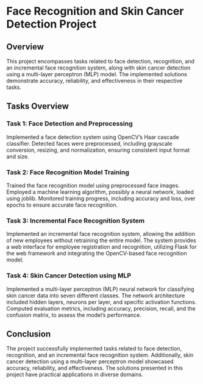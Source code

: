 # Face Recognition and Skin Cancer Detection Project

## Overview

This project encompasses tasks related to face detection, recognition, and an incremental face recognition system, along with skin cancer detection using a multi-layer perceptron (MLP) model. The implemented solutions demonstrate accuracy, reliability, and effectiveness in their respective tasks.

## Tasks Overview

### Task 1: Face Detection and Preprocessing

Implemented a face detection system using OpenCV’s Haar cascade classifier. Detected faces were preprocessed, including grayscale conversion, resizing, and normalization, ensuring consistent input format and size.

### Task 2: Face Recognition Model Training

Trained the face recognition model using preprocessed face images. Employed a machine learning algorithm, possibly a neural network, loaded using joblib. Monitored training progress, including accuracy and loss, over epochs to ensure accurate face recognition.

### Task 3: Incremental Face Recognition System

Implemented an incremental face recognition system, allowing the addition of new employees without retraining the entire model. The system provides a web interface for employee registration and recognition, utilizing Flask for the web framework and integrating the OpenCV-based face recognition model.

### Task 4: Skin Cancer Detection using MLP

Implemented a multi-layer perceptron (MLP) neural network for classifying skin cancer data into seven different classes. The network architecture included hidden layers, neurons per layer, and specific activation functions. Computed evaluation metrics, including accuracy, precision, recall, and the confusion matrix, to assess the model’s performance.

## Conclusion

The project successfully implemented tasks related to face detection, recognition, and an incremental face recognition system. Additionally, skin cancer detection using a multi-layer perceptron model showcased accuracy, reliability, and effectiveness. The solutions presented in this project have practical applications in diverse domains.
